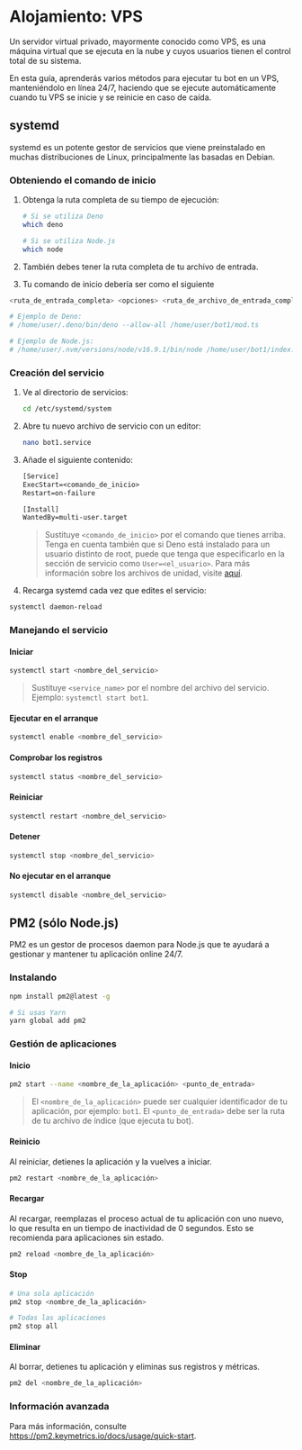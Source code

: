 # Alojamiento: VPS

Un servidor virtual privado, mayormente conocido como VPS, es una máquina virtual que se ejecuta en la nube y cuyos usuarios tienen el control total de su sistema.

En esta guía, aprenderás varios métodos para ejecutar tu bot en un VPS, manteniéndolo en línea 24/7, haciendo que se ejecute automáticamente cuando tu VPS se inicie y se reinicie en caso de caída.

## systemd

systemd es un potente gestor de servicios que viene preinstalado en muchas distribuciones de Linux, principalmente las basadas en Debian.

### Obteniendo el comando de inicio

1. Obtenga la ruta completa de su tiempo de ejecución:

   ```sh
   # Si se utiliza Deno
   which deno

   # Si se utiliza Node.js
   which node
   ```

2. También debes tener la ruta completa de tu archivo de entrada.

3. Tu comando de inicio debería ser como el siguiente

```sh
<ruta_de_entrada_completa> <opciones> <ruta_de_archivo_de_entrada_completa>

# Ejemplo de Deno:
# /home/user/.deno/bin/deno --allow-all /home/user/bot1/mod.ts

# Ejemplo de Node.js:
# /home/user/.nvm/versions/node/v16.9.1/bin/node /home/user/bot1/index.js
```

### Creación del servicio

1. Ve al directorio de servicios:

   ```sh
   cd /etc/systemd/system
   ```

2. Abre tu nuevo archivo de servicio con un editor:

   ```sh
   nano bot1.service
   ```

3. Añade el siguiente contenido:

   ```txt
   [Service]
   ExecStart=<comando_de_inicio>
   Restart=on-failure

   [Install]
   WantedBy=multi-user.target
   ```

   > Sustituye `<comando_de_inicio>` por el comando que tienes arriba.
   > Tenga en cuenta también que si Deno está instalado para un usuario distinto de root, puede que tenga que especificarlo en la sección de servicio como `User=<el_usuario>`.
   > Para más información sobre los archivos de unidad, visite [aquí](https://access.redhat.com/documentation/en-us/red_hat_enterprise_linux/8/html/configuring_basic_system_settings/assembly_working-with-systemd-unit-files_configuring-basic-system-settings).

4. Recarga systemd cada vez que edites el servicio:

```sh
systemctl daemon-reload
```

### Manejando el servicio

#### Iniciar

```sh
systemctl start <nombre_del_servicio>
```

> Sustituye `<service_name>` por el nombre del archivo del servicio.
> Ejemplo: `systemctl start bot1`.

#### Ejecutar en el arranque

```sh
systemctl enable <nombre_del_servicio>
```

#### Comprobar los registros

```sh
systemctl status <nombre_del_servicio>
```

#### Reiniciar

```sh
systemctl restart <nombre_del_servicio>
```

#### Detener

```sh
systemctl stop <nombre_del_servicio>
```

#### No ejecutar en el arranque

```sh
systemctl disable <nombre_del_servicio>
```

## PM2 (sólo Node.js)

PM2 es un gestor de procesos daemon para Node.js que te ayudará a gestionar y mantener tu aplicación online 24/7.

### Instalando

```sh
npm install pm2@latest -g

# Si usas Yarn
yarn global add pm2
```

### Gestión de aplicaciones

#### Inicio

```sh
pm2 start --name <nombre_de_la_aplicación> <punto_de_entrada>
```

> El `<nombre_de_la_aplicación>` puede ser cualquier identificador de tu aplicación, por ejemplo: `bot1`.
> El `<punto_de_entrada>` debe ser la ruta de tu archivo de índice (que ejecuta tu bot).

#### Reinicio

Al reiniciar, detienes la aplicación y la vuelves a iniciar.

```sh
pm2 restart <nombre_de_la_aplicación>
```

#### Recargar

Al recargar, reemplazas el proceso actual de tu aplicación con uno nuevo, lo que resulta en un tiempo de inactividad de 0 segundos.
Esto se recomienda para aplicaciones sin estado.

```sh
pm2 reload <nombre_de_la_aplicación>
```

#### Stop

```sh
# Una sola aplicación
pm2 stop <nombre_de_la_aplicación>

# Todas las aplicaciones
pm2 stop all
```

#### Eliminar

Al borrar, detienes tu aplicación y eliminas sus registros y métricas.

```sh
pm2 del <nombre_de_la_aplicación>
```

### Información avanzada

Para más información, consulte <https://pm2.keymetrics.io/docs/usage/quick-start>.
